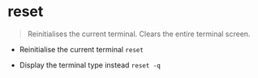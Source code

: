 # reset
> Reinitialises the current terminal. Clears the entire terminal screen.

- Reinitialise the current terminal
`reset`

- Display the terminal type instead
`reset -q`
